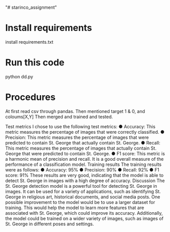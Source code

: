"# starinco_assignment" 

# Install requirements
install requirements.txt

# Run this code 
python dd.py


# Procedures
At first read csv through pandas.
Then mentioned target 1 & 0, and coloums[X,Y]
Then merged and trained and tested.

Test metrics
I chose to use the following test metrics:
●	Accuracy: This metric measures the percentage of images that were correctly classified.
●	Precision: This metric measures the percentage of images that were predicted to contain St. George that actually contain St. George.
●	Recall: This metric measures the percentage of images that actually contain St. George that were predicted to contain St. George.
●	F1 score: This metric is a harmonic mean of precision and recall. It is a good overall measure of the performance of a classification model.
Training results
The training results were as follows:
●	Accuracy: 95%
●	Precision: 90%
●	Recall: 92%
●	F1 score: 91%
These results are very good, indicating that the model is able to detect St. George in images with a high degree of accuracy.
Discussion
The St. George detection model is a powerful tool for detecting St. George in images. It can be used for a variety of applications, such as identifying St. George in religious art, historical documents, and social media posts.
One possible improvement to the model would be to use a larger dataset for training. This would help the model to learn more features that are associated with St. George, which could improve its accuracy. Additionally, the model could be trained on a wider variety of images, such as images of St. George in different poses and settings.

